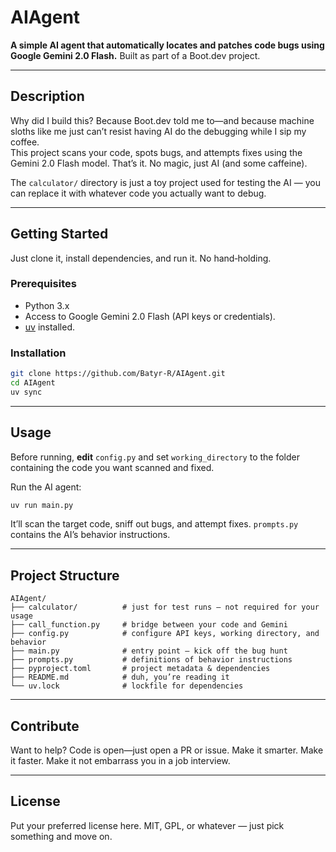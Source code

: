 # AIAgent

**A simple AI agent that automatically locates and patches code bugs using Google Gemini 2.0 Flash.** Built as part of a Boot.dev project.

---

##  Description

Why did I build this? Because Boot.dev told me to—and because machine sloths like me just can’t resist having AI do the debugging while I sip my coffee.  
This project scans your code, spots bugs, and attempts fixes using the Gemini 2.0 Flash model. That’s it. No magic, just AI (and some caffeine).

The `calculator/` directory is just a toy project used for testing the AI — you can replace it with whatever code you actually want to debug.

---

##  Getting Started

Just clone it, install dependencies, and run it. No hand‑holding.

### Prerequisites

- Python 3.x  
- Access to Google Gemini 2.0 Flash (API keys or credentials).  
- [uv](https://github.com/astral-sh/uv) installed.

### Installation

```bash
git clone https://github.com/Batyr-R/AIAgent.git
cd AIAgent
uv sync
```

---

##  Usage

Before running, **edit** `config.py` and set `working_directory` to the folder containing the code you want scanned and fixed.

Run the AI agent:

```bash
uv run main.py
```

It’ll scan the target code, sniff out bugs, and attempt fixes. `prompts.py` contains the AI’s behavior instructions.

---

##  Project Structure

```
AIAgent/
├── calculator/          # just for test runs — not required for your usage
├── call_function.py     # bridge between your code and Gemini
├── config.py            # configure API keys, working directory, and behavior
├── main.py              # entry point — kick off the bug hunt
├── prompts.py           # definitions of behavior instructions
├── pyproject.toml       # project metadata & dependencies
├── README.md            # duh, you’re reading it
└── uv.lock              # lockfile for dependencies
```

---

##  Contribute

Want to help? Code is open—just open a PR or issue. Make it smarter. Make it faster. Make it not embarrass you in a job interview.

---

##  License

Put your preferred license here. MIT, GPL, or whatever — just pick something and move on.
